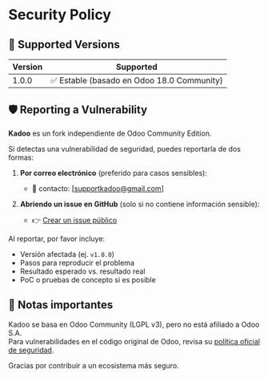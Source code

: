 # Security Policy

## 📌 Supported Versions

| Version | Supported          |
| ------- | ------------------ |
| 1.0.0   | ✅ Estable (basado en Odoo 18.0 Community) |

## 🛡️ Reporting a Vulnerability

**Kadoo** es un fork independiente de Odoo Community Edition.

Si detectas una vulnerabilidad de seguridad, puedes reportarla de dos formas:

1. **Por correo electrónico** (preferido para casos sensibles):
   - 📧 contacto: [supportkadoo@gmail.com]

2. **Abriendo un issue en GitHub** (solo si no contiene información sensible):
   - 👉 [Crear un issue público](../../issues/new)

Al reportar, por favor incluye:

- Versión afectada (ej. `v1.0.0`)
- Pasos para reproducir el problema
- Resultado esperado vs. resultado real
- PoC o pruebas de concepto si es posible

## 🔐 Notas importantes

Kadoo se basa en Odoo Community (LGPL v3), pero no está afiliado a Odoo S.A.  
Para vulnerabilidades en el código original de Odoo, revisa su [política oficial de seguridad](https://www.odoo.com/security-report).

Gracias por contribuir a un ecosistema más seguro.
